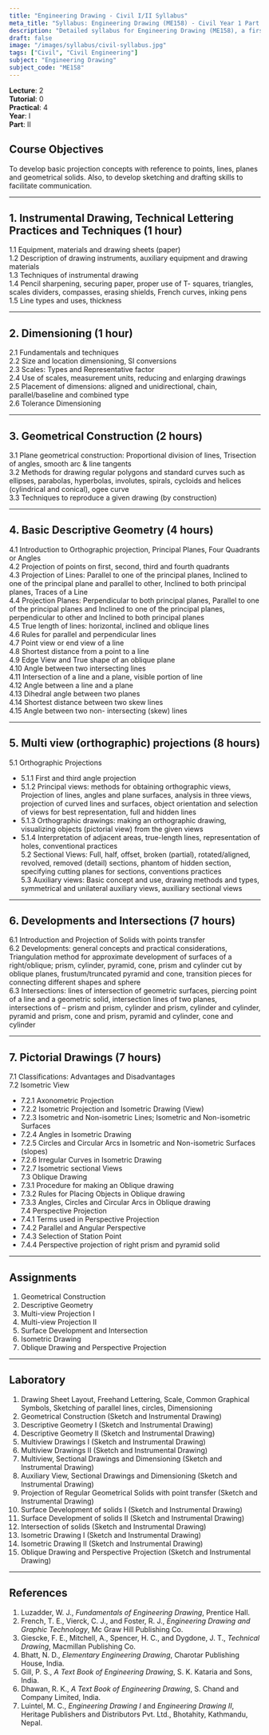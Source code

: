 ```yaml
---
title: "Engineering Drawing - Civil I/II Syllabus"
meta_title: "Syllabus: Engineering Drawing (ME158) - Civil Year 1 Part 2 | IOE Notes"
description: "Detailed syllabus for Engineering Drawing (ME158), a first year, second part subject in the IOE Civil Engineering program."
draft: false
image: "/images/syllabus/civil-syllabus.jpg"
tags: ["Civil", "Civil Engineering"]
subject: "Engineering Drawing"
subject_code: "ME158"
---
```


**Lecture**: 2  
**Tutorial**: 0  
**Practical**: 4  
**Year**: I  
**Part**: II  

## Course Objectives

To develop basic projection concepts with reference to points, lines, planes and geometrical solids. Also, to develop sketching and drafting skills to facilitate communication.

---

## 1. Instrumental Drawing, Technical Lettering Practices and Techniques (1 hour)

1.1 Equipment, materials and drawing sheets (paper)  
1.2 Description of drawing instruments, auxiliary equipment and drawing materials  
1.3 Techniques of instrumental drawing  
1.4 Pencil sharpening, securing paper, proper use of T- squares, triangles, scales dividers, compasses, erasing shields, French curves, inking pens  
1.5 Line types and uses, thickness  

---

## 2. Dimensioning (1 hour)

2.1 Fundamentals and techniques  
2.2 Size and location dimensioning, SI conversions  
2.3 Scales: Types and Representative factor  
2.4 Use of scales, measurement units, reducing and enlarging drawings  
2.5 Placement of dimensions: aligned and unidirectional, chain, parallel/baseline and combined type  
2.6 Tolerance Dimensioning  

---

## 3. Geometrical Construction (2 hours)

3.1 Plane geometrical construction: Proportional division of lines, Trisection of angles, smooth arc & line tangents  
3.2 Methods for drawing regular polygons and standard curves such as ellipses, parabolas, hyperbolas, involutes, spirals, cycloids and helices (cylindrical and conical), ogee curve  
3.3 Techniques to reproduce a given drawing (by construction)  

---

## 4. Basic Descriptive Geometry (4 hours)

4.1 Introduction to Orthographic projection, Principal Planes, Four Quadrants or Angles  
4.2 Projection of points on first, second, third and fourth quadrants  
4.3 Projection of Lines: Parallel to one of the principal planes, Inclined to one of the principal plane and parallel to other, Inclined to both principal planes, Traces of a Line  
4.4 Projection Planes: Perpendicular to both principal planes, Parallel to one of the principal planes and Inclined to one of the principal planes, perpendicular to other and Inclined to both principal planes  
4.5 True length of lines: horizontal, inclined and oblique lines  
4.6 Rules for parallel and perpendicular lines  
4.7 Point view or end view of a line  
4.8 Shortest distance from a point to a line  
4.9 Edge View and True shape of an oblique plane  
4.10 Angle between two intersecting lines  
4.11 Intersection of a line and a plane, visible portion of line  
4.12 Angle between a line and a plane  
4.13 Dihedral angle between two planes  
4.14 Shortest distance between two skew lines  
4.15 Angle between two non- intersecting (skew) lines  

---

## 5. Multi view (orthographic) projections (8 hours)

5.1 Orthographic Projections  
  - 5.1.1 First and third angle projection  
  - 5.1.2 Principal views: methods for obtaining orthographic views, Projection of lines, angles and plane surfaces, analysis in three views, projection of curved lines and surfaces, object orientation and selection of views for best representation, full and hidden lines  
  - 5.1.3 Orthographic drawings: making an orthographic drawing, visualizing objects (pictorial view) from the given views  
  - 5.1.4 Interpretation of adjacent areas, true-length lines, representation of holes, conventional practices  
5.2 Sectional Views: Full, half, offset, broken (partial), rotated/aligned, revolved, removed (detail) sections, phantom of hidden section, specifying cutting planes for sections, conventions practices  
5.3 Auxiliary views: Basic concept and use, drawing methods and types, symmetrical and unilateral auxiliary views, auxiliary sectional views  

---

## 6. Developments and Intersections (7 hours)

6.1 Introduction and Projection of Solids with points transfer  
6.2 Developments: general concepts and practical considerations, Triangulation method for approximate development of surfaces of a right/oblique; prism, cylinder, pyramid, cone, prism and cylinder cut by oblique planes, frustum/truncated pyramid and cone, transition pieces for connecting different shapes and sphere  
6.3 Intersections: lines of intersection of geometric surfaces, piercing point of a line and a geometric solid, intersection lines of two planes, intersections of – prism and prism, cylinder and prism, cylinder and cylinder, pyramid and prism, cone and prism, pyramid and cylinder, cone and cylinder  

---

## 7. Pictorial Drawings (7 hours)

7.1 Classifications: Advantages and Disadvantages  
7.2 Isometric View  
  - 7.2.1 Axonometric Projection  
  - 7.2.2 Isometric Projection and Isometric Drawing (View)  
  - 7.2.3 Isometric and Non-isometric Lines; Isometric and Non-isometric Surfaces  
  - 7.2.4 Angles in Isometric Drawing  
  - 7.2.5 Circles and Circular Arcs in Isometric and Non-isometric Surfaces (slopes)  
  - 7.2.6 Irregular Curves in Isometric Drawing  
  - 7.2.7 Isometric sectional Views  
7.3 Oblique Drawing  
  - 7.3.1 Procedure for making an Oblique drawing  
  - 7.3.2 Rules for Placing Objects in Oblique drawing  
  - 7.3.3 Angles, Circles and Circular Arcs in Oblique drawing  
7.4 Perspective Projection  
  - 7.4.1 Terms used in Perspective Projection  
  - 7.4.2 Parallel and Angular Perspective  
  - 7.4.3 Selection of Station Point  
  - 7.4.4 Perspective projection of right prism and pyramid solid  

---

## Assignments

1. Geometrical Construction  
2. Descriptive Geometry  
3. Multi-view Projection I  
4. Multi-view Projection II  
5. Surface Development and Intersection  
6. Isometric Drawing  
7. Oblique Drawing and Perspective Projection  

---

## Laboratory

1. Drawing Sheet Layout, Freehand Lettering, Scale, Common Graphical Symbols, Sketching of parallel lines, circles, Dimensioning  
2. Geometrical Construction (Sketch and Instrumental Drawing)  
3. Descriptive Geometry I (Sketch and Instrumental Drawing)  
4. Descriptive Geometry II (Sketch and Instrumental Drawing)  
5. Multiview Drawings I (Sketch and Instrumental Drawing)  
6. Multiview Drawings II (Sketch and Instrumental Drawing)  
7. Multiview, Sectional Drawings and Dimensioning (Sketch and Instrumental Drawing)  
8. Auxiliary View, Sectional Drawings and Dimensioning (Sketch and Instrumental Drawing)  
9. Projection of Regular Geometrical Solids with point transfer (Sketch and Instrumental Drawing)  
10. Surface Development of solids I (Sketch and Instrumental Drawing)  
11. Surface Development of solids II (Sketch and Instrumental Drawing)  
12. Intersection of solids (Sketch and Instrumental Drawing)  
13. Isometric Drawing I (Sketch and Instrumental Drawing)  
14. Isometric Drawing II (Sketch and Instrumental Drawing)  
15. Oblique Drawing and Perspective Projection (Sketch and Instrumental Drawing)  

---

## References

1. Luzadder, W. J., *Fundamentals of Engineering Drawing*, Prentice Hall.  
2. French, T. E., Vierck, C. J., and Foster, R. J., *Engineering Drawing and Graphic Technology*, Mc Graw Hill Publishing Co.  
3. Giescke, F. E., Mitchell, A., Spencer, H. C., and Dygdone, J. T., *Technical Drawing*, Macmillan Publishing Co.  
4. Bhatt, N. D., *Elementary Engineering Drawing*, Charotar Publishing House, India.  
5. Gill, P. S., *A Text Book of Engineering Drawing*, S. K. Kataria and Sons, India.  
6. Dhawan, R. K., *A Text Book of Engineering Drawing*, S. Chand and Company Limited, India.  
7. Luintel, M. C., *Engineering Drawing I* and *Engineering Drawing II*, Heritage Publishers and Distributors Pvt. Ltd., Bhotahity, Kathmandu, Nepal.